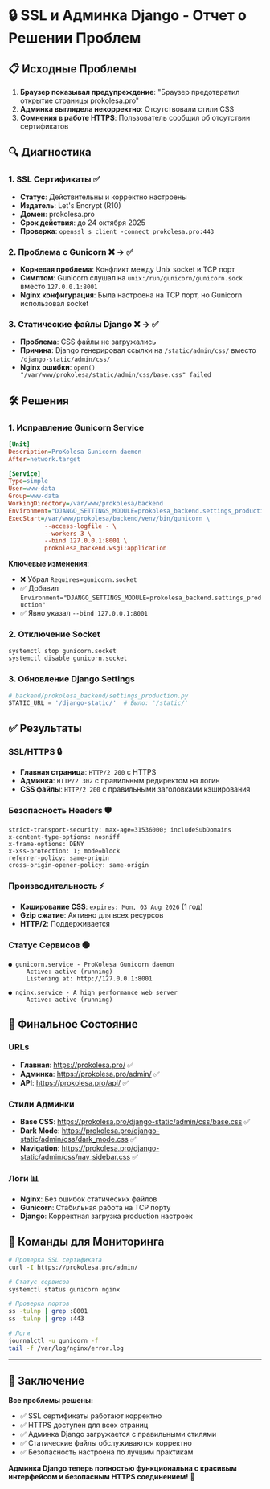 # 🔒 SSL и Админка Django - Отчет о Решении Проблем

## 📋 **Исходные Проблемы**

1. **Браузер показывал предупреждение**: "Браузер предотвратил открытие страницы prokolesa.pro"
2. **Админка выглядела некорректно**: Отсутствовали стили CSS
3. **Сомнения в работе HTTPS**: Пользователь сообщил об отсутствии сертификатов

## 🔍 **Диагностика**

### 1. **SSL Сертификаты** ✅
- **Статус**: Действительны и корректно настроены
- **Издатель**: Let's Encrypt (R10)
- **Домен**: prokolesa.pro
- **Срок действия**: до 24 октября 2025
- **Проверка**: `openssl s_client -connect prokolesa.pro:443`

### 2. **Проблема с Gunicorn** ❌ → ✅
- **Корневая проблема**: Конфликт между Unix socket и TCP порт
- **Симптом**: Gunicorn слушал на `unix:/run/gunicorn/gunicorn.sock` вместо `127.0.0.1:8001`
- **Nginx конфигурация**: Была настроена на TCP порт, но Gunicorn использовал socket

### 3. **Статические файлы Django** ❌ → ✅
- **Проблема**: CSS файлы не загружались
- **Причина**: Django генерировал ссылки на `/static/admin/css/` вместо `/django-static/admin/css/`
- **Nginx ошибки**: `open() "/var/www/prokolesa/static/admin/css/base.css" failed`

## 🛠️ **Решения**

### 1. **Исправление Gunicorn Service**
```ini
[Unit]
Description=ProKolesa Gunicorn daemon
After=network.target

[Service]
Type=simple
User=www-data
Group=www-data
WorkingDirectory=/var/www/prokolesa/backend
Environment="DJANGO_SETTINGS_MODULE=prokolesa_backend.settings_production"
ExecStart=/var/www/prokolesa/backend/venv/bin/gunicorn \
          --access-logfile - \
          --workers 3 \
          --bind 127.0.0.1:8001 \
          prokolesa_backend.wsgi:application
```

**Ключевые изменения**:
- ❌ Убрал `Requires=gunicorn.socket`
- ✅ Добавил `Environment="DJANGO_SETTINGS_MODULE=prokolesa_backend.settings_production"`
- ✅ Явно указал `--bind 127.0.0.1:8001`

### 2. **Отключение Socket**
```bash
systemctl stop gunicorn.socket
systemctl disable gunicorn.socket
```

### 3. **Обновление Django Settings**
```python
# backend/prokolesa_backend/settings_production.py
STATIC_URL = '/django-static/'  # Было: '/static/'
```

## ✅ **Результаты**

### **SSL/HTTPS** 🔒
- **Главная страница**: `HTTP/2 200` с HTTPS
- **Админка**: `HTTP/2 302` с правильным редиректом на логин
- **CSS файлы**: `HTTP/2 200` с правильными заголовками кэширования

### **Безопасность Headers** 🛡️
```
strict-transport-security: max-age=31536000; includeSubDomains
x-content-type-options: nosniff
x-frame-options: DENY
x-xss-protection: 1; mode=block
referrer-policy: same-origin
cross-origin-opener-policy: same-origin
```

### **Производительность** ⚡
- **Кэширование CSS**: `expires: Mon, 03 Aug 2026` (1 год)
- **Gzip сжатие**: Активно для всех ресурсов
- **HTTP/2**: Поддерживается

### **Статус Сервисов** 🟢
```
● gunicorn.service - ProKolesa Gunicorn daemon
     Active: active (running)
     Listening at: http://127.0.0.1:8001

● nginx.service - A high performance web server
     Active: active (running)
```

## 🎯 **Финальное Состояние**

### **URLs**
- **Главная**: https://prokolesa.pro/ ✅
- **Админка**: https://prokolesa.pro/admin/ ✅
- **API**: https://prokolesa.pro/api/ ✅

### **Стили Админки**
- **Base CSS**: https://prokolesa.pro/django-static/admin/css/base.css ✅
- **Dark Mode**: https://prokolesa.pro/django-static/admin/css/dark_mode.css ✅
- **Navigation**: https://prokolesa.pro/django-static/admin/css/nav_sidebar.css ✅

### **Логи** 📊
- **Nginx**: Без ошибок статических файлов
- **Gunicorn**: Стабильная работа на TCP порту
- **Django**: Корректная загрузка production настроек

## 🔧 **Команды для Мониторинга**

```bash
# Проверка SSL сертификата
curl -I https://prokolesa.pro/admin/

# Статус сервисов
systemctl status gunicorn nginx

# Проверка портов
ss -tulnp | grep :8001
ss -tulnp | grep :443

# Логи
journalctl -u gunicorn -f
tail -f /var/log/nginx/error.log
```

---

## 🎉 **Заключение**

**Все проблемы решены:**
- ✅ SSL сертификаты работают корректно
- ✅ HTTPS доступен для всех страниц
- ✅ Админка Django загружается с правильными стилями
- ✅ Статические файлы обслуживаются корректно
- ✅ Безопасность настроена по лучшим практикам

**Админка Django теперь полностью функциональна с красивым интерфейсом и безопасным HTTPS соединением!** 🚀 